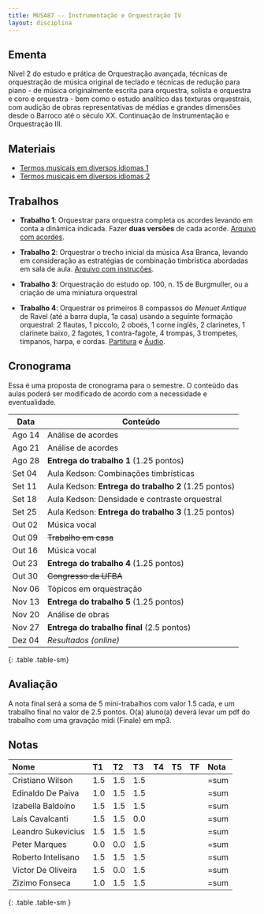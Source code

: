 ```yaml
---
title: MUSA87 -- Instrumentação e Orquestração IV
layout: disciplina
---
```


## Ementa

Nível 2 do estudo e prática de Orquestração avançada, técnicas de
orquestração de música original de teclado e técnicas de redução para
piano - de música originalmente escrita para orquestra, solista e
orquestra e coro e orquestra - bem como o estudo analítico das
texturas orquestrais, com audição de obras representativas de médias e
grandes dimensões desde o Barroco até o século XX. Continuação de
Instrumentação e Orquestração III.

## Materiais

- [Termos musicais em diversos idiomas 1][20]
- [Termos musicais em diversos idiomas 2][21]


## Trabalhos

- **Trabalho 1**: Orquestrar para orquestra completa os acordes
levando em conta a dinâmica indicada. Fazer **duas versões** de cada
acorde. [Arquivo com acordes][12].

- **Trabalho 2**: Orquestrar o trecho inicial da música Asa Branca,
levando em consideração as estratégias de combinação timbrística
abordadas em sala de aula. [Arquivo com instruções][22].

- **Trabalho 3**: Orquestração do estudo op. 100, n. 15 de Burgmuller,
  ou a criação de uma miniatura orquestral

- **Trabalho 4**: Orquestrar os primeiros 8 compassos do _Menuet
  Antique_ de Ravel (até a barra dupla, 1a casa) usando a seguinte
  formação orquestral: 2 flautas, 1 piccolo, 2 oboés, 1 corne inglês,
  2 clarinetes, 1 clarinete baixo, 2 fagotes, 1 contra-fagote, 4
  trompas, 3 trompetes, timpanos, harpa, e cordas. [Partitura][7] e
  [Áudio][8].

<!--
- Trabalho 2: Orquestrar dois trechos da Sonata 26 de Beethoven: do
  *início até a letra A* e do *Allegro até a letra B*. [Partitura][3]
  e [Áudio][4].

- Trabalho 3: Orquestrar dois trechos do Noturno op. 48 no. 1 de
  Chopin: os primeiros 8 compassos e da indicação em vermelho *2a
  parte* (na última página) até o final. [Partitura][5] e [Áudio][6].

- Trabalho 5: Orquestrar o seguinte trecho para piano. Levar em conta
  a textura original. [Partitura][9]. (não temos gravação)

- Trabalho Final: Orquestrar o início do Prelúdio no. 1 para violão de
  Villa-Lobos (até a palavra "FIM" em vermelho na terceira página).
  Lembre-se que o violão **soa uma oitava abaixo** do escrito. Assim
  como uma orquestração de música para piano, é importante adaptar o
  original para a sonoridade da orquestra fazendo o uso de dobramentos
  e mudanças de oitavas quando necessário, porém sem alterar a
  característica original da composição. A sua orquestração deverá
  complementar a forma e o gesto musical da composição original.
  [Partitura][10] e [Áudio][11].

-->

## Cronograma

Essa é uma proposta de cronograma para o semestre. O conteúdo das
aulas poderá ser modificado de acordo com a necessidade e
eventualidade.


| Data   | Conteúdo                                             |
| ---    | ---                                                  |
| Ago 14 | Análise de acordes                                   |
| Ago 21 | Análise de acordes                                   |
| Ago 28 | **Entrega do trabalho 1** (1.25 pontos)              |
| Set 04 | Aula Kedson: Combinações timbrísticas                |
| Set 11 | Aula Kedson: **Entrega do trabalho 2** (1.25 pontos) |
| Set 18 | Aula Kedson: Densidade e contraste orquestral        |
| Set 25 | Aula Kedson: **Entrega do trabalho 3** (1.25 pontos) |
| Out 02 | Música vocal                                         |
| Out 09 | <del>Trabalho em casa</del>                          |
| Out 16 | Música vocal                                         |
| Out 23 | **Entrega do trabalho 4** (1.25 pontos)              |
| Out 30 | <del>Congresso da UFBA</del>                         |
| Nov 06 | Tópicos em orquestração                              |
| Nov 13 | **Entrega do trabalho 5** (1.25 pontos)              |
| Nov 20 | Análise de obras                                     |
| Nov 27 | **Entrega do trabalho final** (2.5 pontos)           |
| Dez 04 | *Resultados (online)*                                |
{: .table .table-sm}


## Avaliação

A nota final será a soma de 5 mini-trabalhos com valor 1.5 cada, e um
trabalho final no valor de 2.5 pontos. O(a) aluno(a) deverá levar um
pdf do trabalho com uma gravação midi (Finale) em mp3.


## Notas

| Nome               | T1  | T2  | T3  | T4 | T5 | TF | Nota |
|:-------------------|:----|:----|:----|:---|:---|:---|:-----|
| Cristiano Wilson   | 1.5 | 1.5 | 1.5 |    |    |    | =sum |
| Edinaldo De Paiva  | 1.0 | 1.5 | 1.5 |    |    |    | =sum |
| Izabella Baldoíno  | 1.5 | 1.5 | 1.5 |    |    |    | =sum |
| Laís Cavalcanti    | 1.5 | 1.5 | 0.0 |    |    |    | =sum |
| Leandro Sukevicius | 1.5 | 1.5 | 1.5 |    |    |    | =sum |
| Peter Marques      | 0.0 | 0.0 | 1.5 |    |    |    | =sum |
| Roberto Intelisano | 1.5 | 1.5 | 1.5 |    |    |    | =sum |
| Victor De Oliveira | 1.5 | 0.0 | 1.5 |    |    |    | =sum |
| Zizimo Fonseca     | 1.0 | 1.5 | 1.5 |    |    |    | =sum |
{: .table .table-sm }


[1]: https://www.dropbox.com/s/bw5ilcba4xlm103/Tchaikovsky%20Sinfonia%206%20-%20Trecho.pdf?dl=1
[2]: https://www.dropbox.com/s/zy9981088balrte/Tchaikovsky%20Symphony%206%20-%20Movement%204.mkv?dl=1
[3]: https://www.dropbox.com/s/behf8dl9mgo3hqo/Beethoven%20-%20Sonata%2026.pdf?dl=1
[4]: https://www.dropbox.com/s/wk74bgxze21jtl2/Beethoven%20-%20Sonata%2026.mp3?dl=1
[5]: https://www.dropbox.com/s/86i4pbibxpszcef/Chopin%20Noturno.pdf?dl=1
[6]: https://www.dropbox.com/s/lyfxdmyaz525ert/Chopin%20Noturno.mp3?dl=1
[7]: https://www.dropbox.com/s/z1tel6ep7108l39/Ravel%20Menuet%20Antique.pdf?dl=1
[8]: https://www.dropbox.com/s/335ycroed5lr8yq/Menuet%20Antique.m4a?dl=1
[9]: https://www.dropbox.com/s/zrrqe7kbrw33yx2/Trabalho%205.pdf?dl=1
[10]: https://www.dropbox.com/s/phrzbwkrwn00ptd/Villa-Lobos%20Preludio%201.pdf?dl=1
[11]: https://www.dropbox.com/s/ef57g844lh2wlkg/Villa-Lobos%20Preludio%201.mp3?dl=1
[12]: https://www.dropbox.com/s/nje0q5zh9g8az74/Trabalho%20Acordes.pdf?dl=0

[20]: https://connect.issaquah.wednet.edu/high/ihs/staff/mr_longmans_orchestras/w/general_orchestra_information/2605/music-terms
[21]: https://web.library.yale.edu/cataloging/music/instname
[22]: https://www.dropbox.com/s/sbfqrc1u8x73tt2/trabalho-asa-branca.pdf?dl=0
